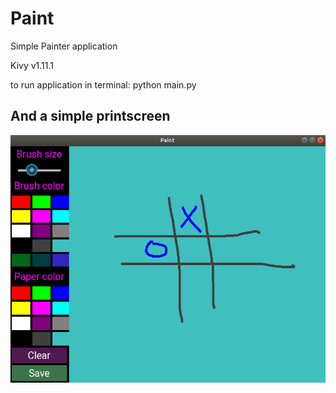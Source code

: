 # Paint
Simple Painter application

Kivy v1.11.1

to run application in terminal: python main.py

## And a simple printscreen
![printscreen](screen.png)

